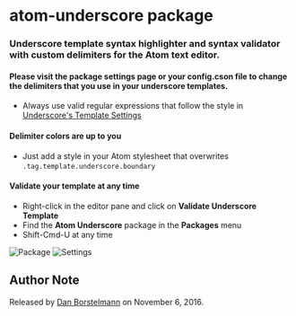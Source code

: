 atom-underscore package
==================

### Underscore template syntax highlighter and syntax validator with custom delimiters for the Atom text editor.

#### Please visit the package settings page or your config.cson file to change the delimiters that you use in your underscore templates.
- Always use valid regular expressions that follow the style in [Underscore's Template Settings](http://underscorejs.org/#template)

#### Delimiter colors are up to you
- Just add a style in your Atom stylesheet that overwrites `.tag.template.underscore.boundary`

#### Validate your template at any time
- Right-click in the editor pane and click on **Validate Underscore Template**
- Find the **Atom Underscore** package in the **Packages** menu
- Shift-Cmd-U at any time

![Package](https://s26.postimg.org/rnvxirrk9/package.png)
![Settings](https://s26.postimg.org/rnvxirrk9/package.png)


## Author Note

Released by [Dan Borstelmann](https://github.com/dborstelmann) on November 6, 2016.
